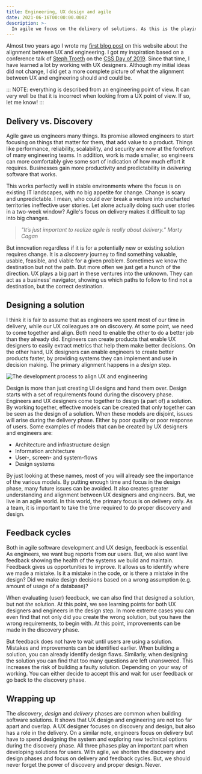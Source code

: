 ```yaml
---
title: Engineering, UX design and agile
date: 2021-06-16T00:00:00.000Z
description: >-
  In agile we focus on the delivery of solutions. As this is the playing field of engineers, UX designers get left behind. However, we should seek more alignment with them.
---
```


Almost two years ago I wrote my [first blog post](/writing/ux-design-process-for-engineers) on this website about the alignment between UX and engineering. I got my inspiration based on a conference talk of [Steph Troeth](https://twitter.com/sniffles) on the [CSS Day of 2019](https://cssday.nl/2019). Since that time, I have learned a lot by working with UX designers. Although my initial ideas did not change, I did get a more complete picture of what the alignment between UX and engineering should and could be.

:::
NOTE: everything is described from an engineering point of view. It can very well be that it is incorrect when looking from a UX point of view. If so, let me know!
:::

## Delivery vs. Discovery

Agile gave us engineers many things. Its promise allowed engineers to start focusing on things that matter for them, that add value to a product. Things like performance, reliability, scalability, and security are now at the forefront of many engineering teams. In addition, work is made smaller, so engineers can more comfortably give some sort of indication of how much effort it requires. Businesses gain more productivity and predictability in _delivering_ software that works.

This works perfectly well in stable environments where the focus is on existing IT landscapes, with no big appetite for change. Change is scary and unpredictable. I mean, who could ever break a venture into uncharted territories ineffective user stories. Let alone actually doing such user stories in a two-week window? Agile's focus on delivery makes it difficult to tap into big changes.

> _"It’s just important to realize agile is really about delivery.”_ <cite>Marty Cagan</cite>

But innovation regardless if it is for a potentially new or existing solution requires change. It is a _discovery_ journey to find something valuable, usable, feasible, and viable for a given problem. Sometimes we know the destination but not the path. But more often we just get a hunch of the direction. UX plays a big part in these ventures into the unknown. They can act as a business' navigator, showing us which paths to follow to find not a destination, but the correct destination.

## Designing a solution

I think it is fair to assume that as engineers we spent most of our time in delivery, while our UX colleagues are on discovery. At some point, we need to come together and align. Both need to enable the other to do a better job than they already did. Engineers can create products that enable UX designers to easily extract metrics that help them make better decisions. On the other hand, UX designers can enable engineers to create better products faster, by providing systems they can implement and use in decision making. The primary alignment happens in a _design_ step.

![The development process to align UX and engineering](/img/development-process.png)

Design is more than just creating UI designs and hand them over. Design starts with a set of requirements found during the discovery phase. Engineers and UX designers come together to design (a part of) a solution. By working together, effective models can be created that only together can be seen as the design of a solution. When these models are disjoint, issues will arise during the delivery phase. Either by poor quality or poor response of users. Some examples of models that can be created by UX designers and engineers are:

- Architecture and infrastructure design
- Information architecture
- User-, screen- and system-flows
- Design systems

By just looking at these names, most of you will already see the importance of the various models. By putting enough time and focus in the design phase, many future issues can be avoided. It also creates greater understanding and alignment between UX designers and engineers. But, we live in an agile world. In this world, the primary focus is on delivery only. As a team, it is important to take the time required to do proper discovery and design.

## Feedback cycles

Both in agile software development and UX design, feedback is essential. As engineers, we want bug reports from our users. But, we also want live feedback showing the health of the systems we build and maintain. Feedback gives us opportunities to improve. It allows us to identify where we made a mistake. Is it a mistake in the code, or is there a mistake in the design? Did we make design decisions based on a wrong assumption (e.g. amount of usage of a database)?

When evaluating (user) feedback, we can also find that designed a solution, but not _the_ solution. At this point, we see learning points for both UX designers and engineers in the design step. In more extreme cases you can even find that not only did you create the wrong solution, but you have the wrong requirements, to begin with. At this point, improvements can be made in the discovery phase.

But feedback does not have to wait until users are using a solution. Mistakes and improvements can be identified earlier. When building a solution, you can already identify design flaws. Similarly, when designing the solution you can find that too many questions are left unanswered. This increases the risk of building a faulty solution. Depending on your way of working. You can either decide to accept this and wait for user feedback or go back to the discovery phase.

## Wrapping up

The _discovery_, _design_ and _delivery_ phases are common when building software solutions. It shows that UX design and engineering are not too far apart and overlap. A UX designer focuses on discovery and design, but also has a role in the delivery. On a similar note, engineers focus on delivery but have to spend designing the system and exploring new technical options during the discovery phase. All three phases play an important part when developing solutions for users. With agile, we shorten the discovery and design phases and focus on delivery and feedback cycles. But, we should never forget the power of discovery and proper design. Never.
